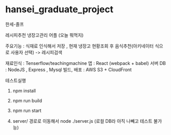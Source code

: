 # hansei_graduate_project
한세-졸프

레시피추천 냉장고관리 어플 (오늘 뭐먹지)

주요기능 : 식재료 인식해서 저장 , 현재 냉장고 현황조회 후 음식추천(아키네이터 식으로 사용자 선택) -> 레시피검색 

재료인식   : Tenserflow/teachingmachine 
앱         : React (webpack + babel)
서버 DB    : NodeJS , Express , Mysql
빌드, 배포  : AWS S3 + CloudFront


테스트실행 

  1. npm install 
  
  2. npm run build
  
  3. npm run start 
  
  4. server/ 경로로 이동해서 node ./server.js 
     (로컬 DB라 아직 나빼고 테스트 불가능)
  
  



